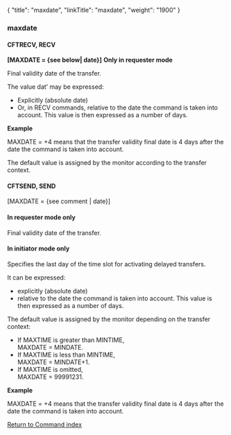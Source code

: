 {
    "title": "maxdate",
    "linkTitle": "maxdate",
    "weight": "1900"
}<span id="maxdate"></span>

### maxdate

<span id="maxdate_CFTRECV"></span>

#### CFTRECV, RECV

**\[MAXDATE = {see below| date}\]**
**Only
in requester mode**

Final validity date of the transfer.

The value dat’ may be expressed:

- Explicitly (absolute
    date)
- Or, in RECV commands,
    relative to the date the command is taken into account. This value is
    then expressed as a number of days.

**Example**

MAXDATE = +4 means that the transfer validity final date is 4 days after
the date the command is taken into account.

The default value is assigned by the monitor according to the transfer
context.

<span id="maxdate_CFTSEND"></span>

#### CFTSEND, SEND

\[MAXDATE = {see comment | date}\]

#### In requester mode only

Final validity date of the transfer.

#### In initiator mode only

Specifies the last day of the time slot for activating
delayed transfers.

It can be expressed:

- explicitly (absolute
    date)
- relative to the
    date the command is taken into account. This value is then expressed as
    a number of days.

The default value is assigned by the monitor depending on the transfer
context:

- If MAXTIME is greater
    than MINTIME,  
    MAXDATE = MINDATE.
- If MAXTIME is less
    than MINTIME,  
    MAXDATE = MINDATE+1.
- If MAXTIME is omitted,  
    MAXDATE = 99991231.

**Example**

MAXDATE = +4 means that the transfer validity final date is 4 days after
the date the command is taken into account.

[Return to Command index](../../)
